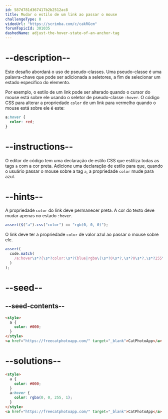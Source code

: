 ```yaml
---
id: 587d781d367417b2b2512ac8
title: Mudar o estilo de um link ao passar o mouse
challengeType: 0
videoUrl: "https://scrimba.com/c/cakRGcm"
forumTopicId: 301035
dashedName: adjust-the-hover-state-of-an-anchor-tag
---
```


# --description--

Este desafio abordará o uso de pseudo-classes. Uma pseudo-classe é uma palavra-chave que pode ser adicionada a seletores, a fim de selecionar um estado específico do elemento.

Por exemplo, o estilo de um link pode ser alterado quando o cursor do mouse está sobre ele usando o seletor de pseudo-classe `:hover`. O código CSS para alterar a propriedade `color` de um link para vermelho quando o mouse está sobre ele é este:

```css
a:hover {
  color: red;
}
```

# --instructions--

O editor de código tem uma declaração de estilo CSS que estiliza todas as tags `a` com a cor preta. Adicione uma declaração de estilo para que, quando o usuário passar o mouse sobre a tag `a`, a propriedade `color` mude para azul.

# --hints--

A propriedade `color` do link deve permanecer preta. A cor do texto deve mudar apenas no estado `:hover`.

```js
assert($("a").css("color") == "rgb(0, 0, 0)");
```

O link deve ter a propriedade `color` de valor azul ao passar o mouse sobre ele.

```js
assert(
  code.match(
    /a:hover\s*?{\s*?color:\s*?(blue|rgba\(\s*?0\s*?,\s*?0\s*?,\s*?255\s*?,\s*?1\s*?\)|#00F|rgb\(\s*?0\s*?,\s*?0\s*?,\s*?255\s*?\))\s*?;\s*?}/gi
  )
);
```

# --seed--

## --seed-contents--

```html
<style>
  a {
    color: #000;
  }
</style>
<a href="https://freecatphotoapp.com/" target="_blank">CatPhotoApp</a>
```

# --solutions--

```html
<style>
  a {
    color: #000;
  }
  a:hover {
    color: rgba(0, 0, 255, 1);
  }
</style>
<a href="https://freecatphotoapp.com/" target="_blank">CatPhotoApp</a>
```
